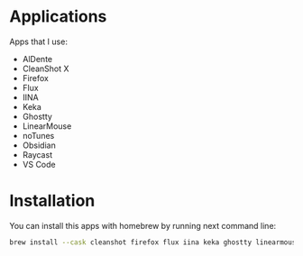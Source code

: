 # Applications

Apps that I use:

- AlDente
- CleanShot X
- Firefox
- Flux
- IINA
- Keka
- Ghostty
- LinearMouse
- noTunes
- Obsidian
- Raycast
- VS Code

# Installation

You can install this apps with homebrew by running next command line:

```bash
brew install --cask cleanshot firefox flux iina keka ghostty linearmouse notunes obsidian raycast visual-studio-code aldente
```
